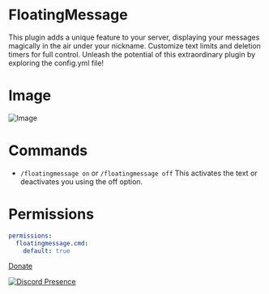 # FloatingMessage

This plugin adds a unique feature to your server, displaying your messages magically in the air under your nickname. Customize text limits and deletion timers for full control. Unleash the potential of this extraordinary plugin by exploring the config.yml file!

# Image 
![Image](https://cdn.discordapp.com/attachments/1107134567942459402/1122735548071673926/imagen_2023-06-25_215012581.png)

# Commands
- `/floatingmessage on` or `/floatingmessage off` This activates the text or deactivates you using the off option.

# Permissions
```YAML
permissions:
  floatingmessage.cmd:
    default: true
```

[Donate](https://www.paypal.me/streesmc)

[![Discord Presence](https://lanyard.cnrad.dev/api/1165097093480853634?theme=dark&bg=005cff&animated=false&hideDiscrim=true&borderRadius=30px&idleMessage=Hello%20guys%20and%20girls)](https://discord.com/users/1165097093480853634)
